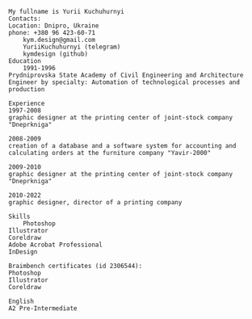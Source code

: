 
    My fullname is Yurii Kuchuhurnyi
    Contacts:
	Location: Dnipro, Ukraine
	phone: +380 96 423-60-71
        kym.design@gmail.com
        YuriiKuchuhurnyi (telegram)
        kymdesign (github)
    Education
    	1991-1996 
	Prydniprovska State Academy of Civil Engineering and Architecture
	Engineer by specialty: Automation of technological processes and production

    Experience
	1997-2008
	graphic designer at the printing center of joint-stock company "Dneprkniga"

	2008-2009 
	creation of a database and a software system for accounting and calculating orders at the furniture company "Yavir-2000"

	2009-2010
	graphic designer at the printing center of joint-stock company "Dneprkniga"

	2010-2022
	graphic designer, director of a printing company

    Skills
        Photoshop
	Illustrator
	Coreldraw
	Adobe Acrobat Professional
	InDesign

    Braimbench certificates (id 2306544):
	Photoshop
	Illustrator
	Coreldraw

    English
	A2 Pre-Intermediate
   
